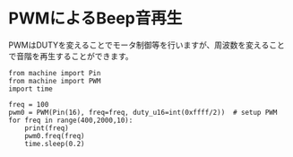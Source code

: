 # PWMによるBeep音再生

PWMはDUTYを変えることでモータ制御等を行いますが、周波数を変えることで音階を再生することができます。
```
from machine import Pin
from machine import PWM
import time

freq = 100
pwm0 = PWM(Pin(16), freq=freq, duty_u16=int(0xffff/2))  # setup PWM
for freq in range(400,2000,10): 
    print(freq)
    pwm0.freq(freq)
    time.sleep(0.2)
```
